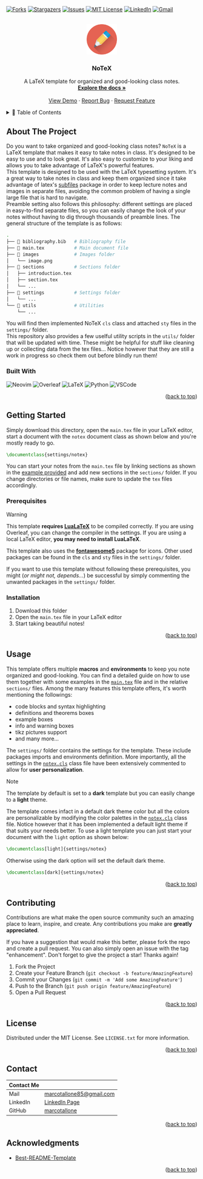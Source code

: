 <a name="readme-top"></a>

<!-- PROJECT SHIELDS -->
<!--
*** I'm using markdown "reference style" links for readability.
*** Reference links are enclosed in brackets [ ] instead of parentheses ( ).
*** See the bottom of this document for the declaration of the reference variables
*** for contributors-url, forks-url, etc. This is an optional, concise syntax you may use.
*** https://www.markdownguide.org/basic-syntax/#reference-style-links
-->
[![Forks][forks-shield]][forks-url]
[![Stargazers][stars-shield]][stars-url]
[![Issues][issues-shield]][issues-url]
[![MIT License][license-shield]][license-url]
[![LinkedIn][linkedin-shield]][linkedin-url]
[![Gmail][gmail-shield]][gmail-url]

<!-- PROJECT LOGO -->
<br />
<div align="center">
  <a href="https://github.com/marcotallone/notex">
    <img src="images/pencil.png" alt="Logo" width="80" height="80">
  </a>

<h3 align="center">NoTeX</h3>

  <p align="center">
    A LaTeX template for organized and good-looking class notes.
    <br />
    <a href="./main.pdf"><strong>Explore the docs »</strong></a>
    <br />
    <br />
    <a href="./main.pdf">View Demo</a>
    ·
    <a href="https://github.com/marcotallone/notex/issues">Report Bug</a>
    ·
    <a href="https://github.com/marcotallone/notex/issues">Request Feature</a>
  </p>
</div>

<!-- TABLE OF CONTENTS -->
<details>
  <summary>📑 Table of Contents</summary>
  <ol>
    <li>
      <a href="#about-the-project">About The Project</a>
      <ul>
        <li><a href="#built-with">Built With</a></li>
      </ul>
    </li>
    <li>
      <a href="#getting-started">Getting Started</a>
      <ul>
        <li><a href="#prerequisites">Prerequisites</a></li>
        <li><a href="#installation">Installation</a></li>
      </ul>
    </li>
    <li><a href="#usage">Usage</a></li>
  </ol>
</details>

<!-- ABOUT THE PROJECT -->
## About The Project

<!-- [![Product Name Screen Shot][product-screenshot]](https://example.com) -->

Do you want to take organized and good-looking class notes? `NoTeX` is a LaTeX template that makes it easy to take notes in class. It's designed to be easy to use and to look great. It's also easy to customize to your liking and allows you to take advantage of LaTeX's powerful features.\
This template is designed to be used with the LaTeX typesetting system. It's a great way to take notes in class and keep them organized since it take advantage of latex's [subfiles](https://www.overleaf.com/learn/latex/Multi-file_LaTeX_projects) package in order to keep lecture notes and images in separate files, avoiding the common problem of having a single large file that is hard to navigate.\
Preamble setting also follows this philosophy: different settings are placed in easy-to-find separate files, so you can easily change the look of your notes without having to dig through thousands of preamble lines. The general structure of the template is as follows:

```bash
.
├── 📔 bibliography.bib   # Bibliography file
├── 📄 main.tex           # Main document file
├── 📂 images             # Images folder
│   └── image.png
├── 📂 sections           # Sections folder
│   ├── introduction.tex
│   ├── section.tex
│   └── ...
├── 📂 settings           # Settings folder
│   └── ...
└── 📂 utils              # Utilities
    └── ...
```
You will find then implemented NoTeX `cls` class and attached `sty` files in the `settings/` folder.\
This repository also provides a few uselful utility scripts in the `utils/` folder that will be updated with time. These might be helpful for stuff like cleaning up or collecting data from the tex files... Notice however that they are still a work in progress so check them out before blindly run them!

### Built With

![Neovim](https://img.shields.io/badge/Neovim-57A143?style=for-the-badge&logo=neovim&logoColor=white)
![Overleaf](https://img.shields.io/badge/Overleaf-47A248?style=for-the-badge&logo=overleaf&logoColor=white)
![LaTeX](https://img.shields.io/badge/LaTeX-008080?style=for-the-badge&logo=latex&logoColor=white)
![Python](https://img.shields.io/badge/Python-3776AB?style=for-the-badge&logo=python&logoColor=white)
![VSCode](https://img.shields.io/badge/VSCode-007ACC?style=for-the-badge&logo=visual-studio-code&logoColor=white)

<p align="right">(<a href="#readme-top">back to top</a>)</p>

<!-- GETTING STARTED -->
## Getting Started

Simply download this directory, open the `main.tex` file in your LaTeX editor, start a document with the `notex` document class as shown below and you're mostly ready to go.

```latex
\documentclass{settings/notex}
```

You can start your notes from the `main.tex` file by linking sections as shown in the [example provided](./main.tex) and add new sections in the `sections/` folder. If you change directories or file names, make sure to update the `tex` files accordingly.

### Prerequisites

>[!WARNING]
> This template **requires [LuaLaTeX](https://www.overleaf.com/learn/latex/LuaLaTeX)** to be compiled correctly. If you are using Overleaf, you can change the compiler in the settings. If you are using a local LaTeX editor, **you may need to install LuaLaTeX**.

This template also uses the **[fontawesome5](https://ctan.org/pkg/fontawesome5?lang=en)** package for icons. Other used packages can be found in the `cls` and `sty` files in the `settings/` folder.

If you want  to use this template without following these prerequisites, you might (*or might not, depends...*) be successful by simply commenting the unwanted packages in the `settings/` folder.

### Installation

1. Download this folder
2. Open the `main.tex` file in your LaTeX editor
3. Start taking beautiful notes!

<p align="right">(<a href="#readme-top">back to top</a>)</p>



<!-- USAGE EXAMPLES -->
## Usage

This template offers multiple **macros** and **environments** to keep you note organized and good-looking. You can find a detailed guide on how to use them together with some examples in the [`main.tex`](./main.tex) file and in the relative `sections/` files. Among the many features this template offers, it's worth mentioning the followings:

* code blocks and syntax highlighting
* definitions and theorems boxes
* example boxes
* info and warning boxes
* tikz pictures support
* and many more...

The `settings/` folder contains the settings for the template. These include packages imports and environments definition. More importantly, all the settings in the [`notex.cls`](./settings/notex.cls) class file have been extensively commented to allow for **user personalization**.

>[!NOTE]
> The template by default is set to a **dark** template but you can easily change to a **light** theme.

The template comes infact in a default dark theme color but all the colors are personalizable by modifying the color palettes in the [`notex.cls`](./settings/notex.cls) class file. Notice however that it has been implemented a default light theme if that suits your needs better. To use a light template you can just start your document with the `light` option as shown below:

```latex
\documentclass[light]{settings/notex}
```

Otherwise using the dark option will set the default dark theme.

```latex
\documentclass[dark]{settings/notex}
```

<p align="right">(<a href="#readme-top">back to top</a>)</p>

<!-- CONTRIBUTING -->
## Contributing

Contributions are what make the open source community such an amazing place to learn, inspire, and create. Any contributions you make are **greatly appreciated**.

If you have a suggestion that would make this better, please fork the repo and create a pull request. You can also simply open an issue with the tag "enhancement".
Don't forget to give the project a star! Thanks again!

1. Fork the Project
2. Create your Feature Branch (`git checkout -b feature/AmazingFeature`)
3. Commit your Changes (`git commit -m 'Add some AmazingFeature'`)
4. Push to the Branch (`git push origin feature/AmazingFeature`)
5. Open a Pull Request

<p align="right">(<a href="#readme-top">back to top</a>)</p>

<!-- LICENSE -->
## License

Distributed under the MIT License. See `LICENSE.txt` for more information.

<p align="right">(<a href="#readme-top">back to top</a>)</p>

<!-- CONTACT -->
## Contact

| Contact Me | |
| --- | --- |
| Mail | <marcotallone85@gmail.com> |
| LinkedIn | [LinkedIn Page](https://linkedin.com/in/marco-tallone-40312425b) |
| GitHub | [marcotallone](https://github.com/marcotallone) |

<p align="right">(<a href="#readme-top">back to top</a>)</p>

<!-- ACKNOWLEDGMENTS -->
## Acknowledgments

* [Best-README-Template](https://github.com/othneildrew/Best-README-Template?tab=readme-ov-file)

<p align="right">(<a href="#readme-top">back to top</a>)</p>


<!-- MARKDOWN LINKS & IMAGES -->
<!-- https://www.markdownguide.org/basic-syntax/#reference-style-links -->
[contributors-shield]: https://img.shields.io/github/contributors/marcotallone/notex.svg?style=for-the-badge
[contributors-url]: https://github.com/marcotallone/notex/graphs/contributors
[forks-shield]: https://img.shields.io/github/forks/marcotallone/notex.svg?style=for-the-badge
[forks-url]: https://github.com/marcotallone/notex/network/members
[stars-shield]: https://img.shields.io/github/stars/marcotallone/notex.svg?style=for-the-badge
[stars-url]: https://github.com/marcotallone/notex/stargazers
[issues-shield]: https://img.shields.io/github/issues/marcotallone/notex.svg?style=for-the-badge
[issues-url]: https://github.com/marcotallone/notex/issues
[license-shield]: https://img.shields.io/github/license/marcotallone/notex.svg?style=for-the-badge
[license-url]: https://github.com/marcotallone/notex/blob/master/LICENSE.txt
<!-- [linkedin-shield]: https://img.shields.io/badge/-LinkedIn-black.svg?style=for-the-badge&logo=linkedin&colorB=555
[linkedin-url]: https://linkedin.com/in/marco-tallone-40312425b -->
[linkedin-shield]: https://img.shields.io/badge/-LinkedIn-blue?style=for-the-badge&logo=linkedin&logoColor=white&colorB=0077B5
[linkedin-url]: https://linkedin.com/in/marco-tallone-40312425b
<!-- [gmail-shield]: https://img.shields.io/badge/-Gmail-black.svg?style=for-the-badge&logo=gmail&colorB=555
[gmail-url]: mailto:marcotallone85@gmail.com -->
[gmail-shield]: https://img.shields.io/badge/-Gmail-red?style=for-the-badge&logo=gmail&logoColor=white&colorB=red
[gmail-url]: mailto:marcotallone85@gmail.com